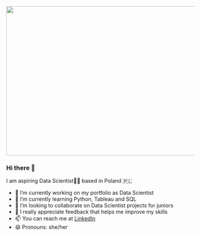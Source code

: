 <div align="center">
  <img src="https://media.giphy.com/media/l46Cy1rHbQ92uuLXa/giphy.gif" width="600" height="400"/>
</div>

### Hi there 👋

I am aspiring Data Scientist👩‍💻 based in Poland 🇵🇱

- 🔭 I’m currently working on my portfolio as Data Scientist
- 🌱 I’m currently learning Python, Tableau and SQL
- 👯 I’m looking to collaborate on Data Scientist projects for juniors
- 🤔 I really appreciate feedback that helps me improve my skills
- 📫 You can reach me at [LinkedIn](https://www.linkedin.com/in/aleksandra-matacz/)
- 😄 Pronouns: she/her

